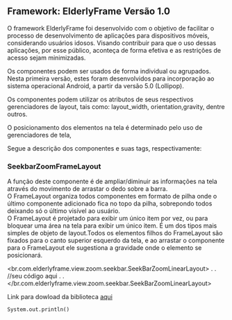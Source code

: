 <h2>Framework: ElderlyFrame Versão 1.0</h2>

<p>O framework ElderlyFrame foi desenvolvido com o objetivo de facilitar o processo de desenvolvimento de aplicações para dispositivos móveis, considerando usuários idosos. Visando contribuir para que o uso dessas aplicações, por esse público, aconteça de forma efetiva e as restrições de acesso sejam minimizadas.</p>
<p>Os componentes podem ser usados de forma individual ou agrupados. Nesta primeira versão, estes foram desenvolvidos para incorporação ao sistema operacional Android, a partir da versão 5.0 (Lollipop).</p>
<p>Os componentes podem utilizar os atributos de seus respectivos gerenciadores de layout, tais como: layout_width, orientation,gravity, dentre outros.</p>
<p>O posicionamento dos elementos na tela é determinado pelo uso de gerenciadores de tela, </p>

<p>Segue a descrição dos componentes e suas tags, respectivamente:</p>

<h3>SeekbarZoomFrameLayout</h3>
<p>A função deste componente é de ampliar/diminuir as informações na tela através do movimento de arrastar o dedo sobre a barra.</br>
O FrameLayout organiza todos componentes em formato de pilha onde o último componente adicionado fica no topo da pilha, sobrepondo todos deixando só o último visível ao usuário. </br>
O FrameLayout é projetado para exibir um único item por vez, ou para bloquear uma área na tela para exibir um único item. É um dos tipos mais simples de objeto de layout.Todos os elementos filhos do FrameLayout são fixados para o canto superior esquerdo da tela, e ao arrastar o componente para o FrameLayout ele sugestiona a gravidade onde o elemento se posicionará.</p>

<br.com.elderlyframe.view.zoom.seekbar.SeekBarZoomLinearLayout>
.
.
//seu código aqui
.
.
</br.com.elderlyframe.view.zoom.seekbar.SeekBarZoomLinearLayout>




















Link para dowload da biblioteca [aqui](https://raw.githubusercontent.com/damarisarruda/elderlyframe/master/app/src/main/res/elderlyframelib-release.aar)

```System.out.println()```
